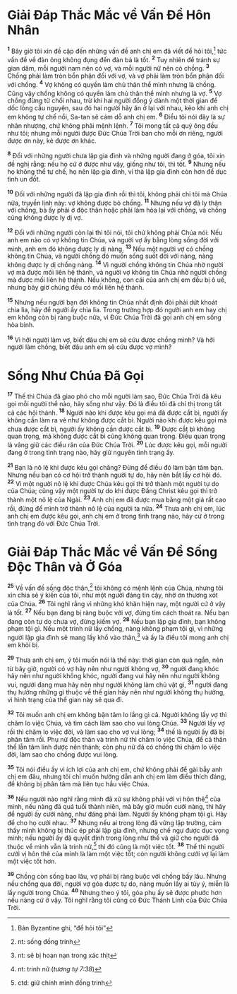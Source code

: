 # Giải Ðáp Thắc Mắc về Vấn Ðề Hôn Nhân

<sup><b>1</b></sup> Bây giờ tôi xin đề cập đến những vấn đề anh chị em đã viết để hỏi tôi,[^1-964b7210-2576-49c8-9b2b-f28f820deb5f] tức vấn đề về đàn ông không đụng đến đàn bà là tốt. <sup><b>2</b></sup> Tuy nhiên để tránh sự gian dâm, mỗi người nam nên có vợ, và mỗi người nữ nên có chồng. <sup><b>3</b></sup> Chồng phải làm tròn bổn phận đối với vợ, và vợ phải làm tròn bổn phận đối với chồng. <sup><b>4</b></sup> Vợ không có quyền làm chủ thân thể mình nhưng là chồng. Cũng vậy chồng không có quyền làm chủ thân thể mình nhưng là vợ. <sup><b>5</b></sup> Vợ chồng đừng từ chối nhau, trừ khi hai người đồng ý dành một thời gian để dốc lòng cầu nguyện, sau đó hai người hãy ăn ở lại với nhau, kẻo khi anh chị em không tự chế nổi, Sa-tan sẽ cám dỗ anh chị em. <sup><b>6</b></sup> Ðiều tôi nói đây là sự nhân nhượng, chứ không phải mệnh lệnh. <sup><b>7</b></sup> Tôi mong tất cả quý ông đều như tôi; nhưng mỗi người được Ðức Chúa Trời ban cho mỗi ơn riêng, người được ơn này, kẻ được ơn khác.

<sup><b>8</b></sup> Ðối với những người chưa lập gia đình và những người đang ở góa, tôi xin đề nghị rằng: nếu họ cứ ở được như vậy, giống như tôi, thì tốt. <sup><b>9</b></sup> Nhưng nếu họ không thể tự chế, họ nên lập gia đình, vì thà lập gia đình còn hơn để dục tình un đốt.

<sup><b>10</b></sup> Ðối với những người đã lập gia đình rồi thì tôi, không phải chỉ tôi mà Chúa nữa, truyền lịnh này: vợ không được bỏ chồng. <sup><b>11</b></sup> Nhưng nếu vợ đã ly thân với chồng, bà ấy phải ở độc thân hoặc phải làm hòa lại với chồng, và chồng cũng không được ly dị vợ.

<sup><b>12</b></sup> Ðối với những người còn lại thì tôi nói, tôi chứ không phải Chúa nói: Nếu anh em nào có vợ không tin Chúa, và người vợ ấy bằng lòng sống đời với mình, anh em đó không được ly dị nàng. <sup><b>13</b></sup> Nếu một người vợ có chồng không tin Chúa, và người chồng đó muốn sống suốt đời với nàng, nàng không được ly dị chồng nàng. <sup><b>14</b></sup> Vì người chồng không tin Chúa nhờ người vợ mà được mối liên hệ thánh, và người vợ không tin Chúa nhờ người chồng mà được mối liên hệ thánh. Nếu không, con cái của anh chị em đều bị ô uế, nhưng bây giờ chúng đều có mối liên hệ thánh.

<sup><b>15</b></sup> Nhưng nếu người bạn đời không tin Chúa nhất định đòi phải dứt khoát chia lìa, hãy để người ấy chia lìa. Trong trường hợp đó người anh em hay chị em không còn bị ràng buộc nữa, vì Ðức Chúa Trời đã gọi anh chị em sống hòa bình.

<sup><b>16</b></sup> Vì hỡi người làm vợ, biết đâu chị em sẽ cứu được chồng mình? Và hỡi người làm chồng, biết đâu anh em sẽ cứu được vợ mình?

# Sống Như Chúa Ðã Gọi

<sup><b>17</b></sup> Thế thì Chúa đã giao phó cho mỗi người làm sao, Ðức Chúa Trời đã kêu gọi mỗi người thể nào, hãy sống như vậy. Ðó là điều tôi đã chỉ thị trong tất cả các hội thánh. <sup><b>18</b></sup> Người nào khi được kêu gọi mà đã được cắt bì, người ấy không cần làm ra vẻ như không được cắt bì. Người nào khi được kêu gọi mà chưa được cắt bì, người ấy không cần được cắt bì. <sup><b>19</b></sup> Ðược cắt bì không quan trọng, mà không được cắt bì cũng không quan trọng. Ðiều quan trọng là vâng giữ các điều răn của Ðức Chúa Trời. <sup><b>20</b></sup> Lúc được kêu gọi, mỗi người đang ở trong tình trạng nào, hãy giữ nguyên tình trạng ấy.

<sup><b>21</b></sup> Bạn là nô lệ khi được kêu gọi chăng? Ðừng để điều đó làm bận tâm bạn. Nhưng nếu bạn có cơ hội trở thành người tự do, hãy nên bắt lấy cơ hội đó. <sup><b>22</b></sup> Vì một người nô lệ khi được Chúa kêu gọi thì trở thành một người tự do của Chúa; cũng vậy một người tự do khi được Ðấng Christ kêu gọi thì trở thành một nô lệ của Ngài. <sup><b>23</b></sup> Anh chị em đã được mua bằng một giá rất cao rồi, đừng để mình trở thành nô lệ của người ta nữa. <sup><b>24</b></sup> Thưa anh chị em, lúc anh chị em được kêu gọi, anh chị em ở trong tình trạng nào, hãy cứ ở trong tình trạng đó với Ðức Chúa Trời.

# Giải Ðáp Thắc Mắc về Vấn Ðề Sống Ðộc Thân và Ở Góa

<sup><b>25</b></sup> Về vấn đề sống độc thân,[^2-964b7210-2576-49c8-9b2b-f28f820deb5f] tôi không có mệnh lệnh của Chúa, nhưng tôi xin chia sẻ ý kiến của tôi, như một người đáng tin cậy, nhờ ơn thương xót của Chúa. <sup><b>26</b></sup> Tôi nghĩ rằng vì những khó khăn hiện nay, một người cứ ở vậy là tốt. <sup><b>27</b></sup> Nếu bạn đang bị ràng buộc với vợ, đừng tìm cách thoát ra. Nếu bạn đang còn tự do chưa vợ, đừng kiếm vợ. <sup><b>28</b></sup> Nếu bạn lập gia đình, bạn không phạm tội gì. Nếu một trinh nữ lấy chồng, nàng không phạm tội gì, vì những người lập gia đình sẽ mang lấy khổ vào thân,[^3-964b7210-2576-49c8-9b2b-f28f820deb5f] và ấy là điều tôi mong anh chị em khỏi bị.

<sup><b>29</b></sup> Thưa anh chị em, ý tôi muốn nói là thế này: thời gian còn quá ngắn, nên từ bây giờ, người có vợ hãy nên như người không vợ, <sup><b>30</b></sup> người đang khóc hãy nên như người không khóc, người đang vui hãy nên như người không vui, người đang mua hãy nên như người không làm chủ vật gì, <sup><b>31</b></sup> người đang thụ hưởng những gì thuộc về thế gian hãy nên như người không thụ hưởng, vì hình trạng của thế gian này sẽ qua đi.

<sup><b>32</b></sup> Tôi muốn anh chị em không bận tâm lo lắng gì cả. Người không lấy vợ thì chăm lo việc Chúa, và tìm cách làm sao cho vui lòng Chúa. <sup><b>33</b></sup> Người lấy vợ rồi thì chăm lo việc đời, và làm sao cho vợ vui lòng; <sup><b>34</b></sup> thế là người ấy đã bị phân tâm rồi. Phụ nữ độc thân và trinh nữ thì chăm lo việc Chúa, để cả thân thể lẫn tâm linh được nên thánh; còn phụ nữ đã có chồng thì chăm lo việc đời, làm sao cho chồng được vui lòng.

<sup><b>35</b></sup> Tôi nói điều ấy vì ích lợi của anh chị em, chứ không phải để gài bẫy anh chị em đâu, nhưng tôi chỉ muốn hướng dẫn anh chị em làm điều thích đáng, để không bị phân tâm mà liên tục hầu việc Chúa.

<sup><b>36</b></sup> Nếu người nào nghĩ rằng mình đã xử sự không phải với vị hôn thê[^4-964b7210-2576-49c8-9b2b-f28f820deb5f] của mình, nếu nàng đã quá tuổi thành niên, mà bây giờ muốn cưới nàng, thì hãy để người ấy cưới nàng, như đáng phải làm. Người ấy không phạm tội gì. Hãy để cho họ cưới nhau. <sup><b>37</b></sup> Nhưng nếu ai trong lòng đã vững lập trường, cảm thấy mình không bị thúc ép phải lập gia đình, nhưng chế ngự được dục vọng mình; nếu người ấy đã quyết định trong lòng như thế và giữ cho người đã thuộc về mình vẫn là trinh nữ,[^5-964b7210-2576-49c8-9b2b-f28f820deb5f] thì đó cũng là một việc tốt. <sup><b>38</b></sup> Thế thì người cưới vị hôn thê của mình là làm một việc tốt; còn người không cưới vợ lại làm một việc tốt hơn.

<sup><b>39</b></sup> Chồng còn sống bao lâu, vợ phải bị ràng buộc với chồng bấy lâu. Nhưng nếu chồng qua đời, người vợ góa được tự do, nàng muốn lấy ai tùy ý, miễn là lấy người trong Chúa. <sup><b>40</b></sup> Nhưng theo ý tôi, góa phụ ấy sẽ được phước hơn nếu nàng cứ ở vậy. Tôi nghĩ rằng tôi cũng có Ðức Thánh Linh của Ðức Chúa Trời.

[^1-964b7210-2576-49c8-9b2b-f28f820deb5f]: Bản Byzantine ghi, “để hỏi tôi”

[^2-964b7210-2576-49c8-9b2b-f28f820deb5f]: nt: sống đồng trinh

[^3-964b7210-2576-49c8-9b2b-f28f820deb5f]: nt: sẽ bị hoạn nạn trong xác thịt

[^4-964b7210-2576-49c8-9b2b-f28f820deb5f]: nt: trinh nữ (_tương tự 7:38_)

[^5-964b7210-2576-49c8-9b2b-f28f820deb5f]: ctd: giữ chính mình đồng trinh
